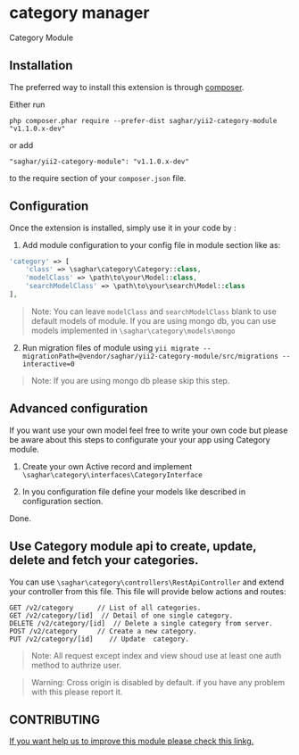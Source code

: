 category manager
================
Category Module

Installation
------------

The preferred way to install this extension is through [composer](http://getcomposer.org/download/).

Either run

```
php composer.phar require --prefer-dist saghar/yii2-category-module "v1.1.0.x-dev"
```

or add

```
"saghar/yii2-category-module": "v1.1.0.x-dev"
```

to the require section of your `composer.json` file.


Configuration
-----

Once the extension is installed, simply use it in your code by  :

1. Add module configuration to your config file in module section like as:
```php
'category' => [
    'class' => \saghar\category\Category::class,
    'modelClass' => \path\to\your\Model::class,
    'searchModelClass' => \path\to\your\search\Model::class
],
```

> Note: You can leave `modelClass` and `searchModelClass` blank to use default models of module.
> If you are using mongo db, you can use models implemented in `\saghar\category\models\mongo`

2. Run migration files of module using `yii migrate --migrationPath=@vendor/saghar/yii2-category-module/src/migrations --interactive=0`

> Note: If you are using mongo db please skip this step.

Advanced configuration
-------
If you want use your own model feel free to write your own code but please be aware about this steps to configurate your
your app using Category module.

1. Create your own Active record and implement `\saghar\category\interfaces\CategoryInterface`

2. In you configuration file define your models like described in configuration section.

Done.


Use Category module api to create, update, delete and fetch your categories.
-------------
You can use `\saghar\category\controllers\RestApiController` and extend your controller from this file.
This file will provide below actions and routes:

```text
GET /v2/category      // List of all categories.
GET /v2/category/[id]  // Detail of one single category.
DELETE /v2/category/[id]  // Delete a single category from server.
POST /v2/category     // Create a new category.
PUT /v2/category/[id]    // Update  category.

```


> Note: 
> All request except index and view shoud use at least one auth method to authrize user.


> Warning:
>   Cross origin is disabled by default. if you have any problem with this please report it.


CONTRIBUTING
---------
[If you want help us to improve this module please check this linkg.](CONTRIBUTING.md)